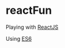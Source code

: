 # reactFun

Playing with [ReactJS](https://facebook.github.io/react/)

Using [ES6](http://es6-features.org/)

